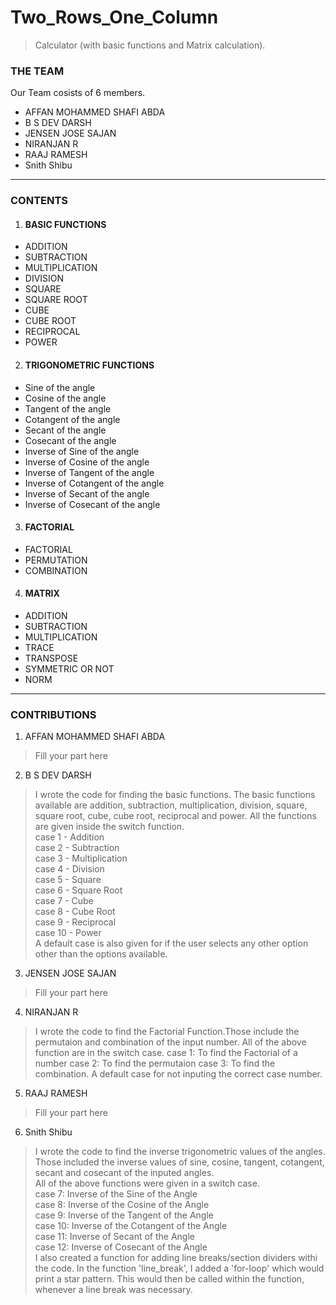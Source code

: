 # Two_Rows_One_Column
> Calculator (with basic functions and Matrix calculation).
### THE TEAM
Our Team cosists of 6 members.
- AFFAN MOHAMMED SHAFI ABDA
- B S DEV DARSH
- JENSEN JOSE SAJAN
- NIRANJAN R
- RAAJ RAMESH
- Snith Shibu
----
### CONTENTS
1. #### BASIC FUNCTIONS
- ADDITION
- SUBTRACTION
- MULTIPLICATION
- DIVISION
- SQUARE
- SQUARE ROOT
- CUBE
- CUBE ROOT
- RECIPROCAL
- POWER
2. #### TRIGONOMETRIC FUNCTIONS
- Sine of the angle
- Cosine of the angle
- Tangent of the angle
- Cotangent of the angle
- Secant of the angle
- Cosecant of the angle
- Inverse of Sine of the angle
- Inverse of Cosine of the angle
- Inverse of Tangent of the angle
- Inverse of Cotangent of the angle
- Inverse of Secant of the angle
- Inverse of Cosecant of the angle
3. #### FACTORIAL
- FACTORIAL
- PERMUTATION
- COMBINATION
4. #### MATRIX
- ADDITION
- SUBTRACTION
- MULTIPLICATION
- TRACE
- TRANSPOSE
- SYMMETRIC OR NOT
- NORM
----
### CONTRIBUTIONS
1. AFFAN MOHAMMED SHAFI ABDA
> Fill your part here
2. B S DEV DARSH
> I wrote the code for finding the basic functions. The basic functions available are addition, subtraction, multiplication, division, square, square root, cube, cube root, reciprocal and power. All the functions are 
  given inside the switch function.  
> case 1 - Addition  
> case 2 - Subtraction  
> case 3 - Multiplication  
> case 4 - Division  
> case 5 - Square  
> case 6 - Square Root  
> case 7 - Cube  
> case 8 - Cube Root  
> case 9 - Reciprocal  
> case 10 - Power  
> A default case is also given for if the user selects any other option other than the options available.  
3. JENSEN JOSE SAJAN
> Fill your part here
4. NIRANJAN R
> I wrote the code to find the Factorial Function.Those include the permutaion and combination of the input number.
> All of the above function are in the switch case.
> case 1: To find the Factorial of a number
> case 2: To find the permutaion
> case 3: To find the combination.
> A default case for not inputing the correct case number. 
5. RAAJ RAMESH
> Fill your part here
6. Snith Shibu
> I wrote the code to find the inverse trigonometric values of the angles. Those included the inverse values of sine, cosine, tangent, cotangent, secant and cosecant of the inputed angles.<br>
> All of the above functions were given in a switch case.<br>
> case 7: Inverse of the Sine of the Angle<br>
> case 8: Inverse of the Cosine of the Angle<br>
> case 9: Inverse of the Tangent of the Angle<br>
> case 10: Inverse of the Cotangent of the Angle<br>
> case 11: Inverse of Secant of the Angle<br>
> case 12: Inverse of Cosecant of the Angle<br>
> I also created a function for adding line breaks/section dividers withi the code. In the function 'line_break', I added a 'for-loop' which would print a star pattern. This would then be called within the function, whenever a line break was necessary.<br>
